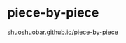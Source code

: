 # piece-by-piece

[shuoshuobar.github.io/piece-by-piece
](https://shuoshuobar.github.io/piece-by-piece)
